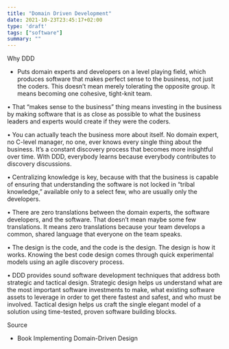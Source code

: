 ```yaml
---
title: "Domain Driven Development"
date: 2021-10-23T23:45:17+02:00
type: 'draft'
tags: ["software"]
summary: ""
---
```


Why DDD 
- Puts domain experts and developers on a level playing field, which produces software that makes perfect sense to the business, not just the coders. This doesn’t mean merely tolerating the opposite group. It means becoming one cohesive, tight-knit team.

• That “makes sense to the business” thing means investing in the business by making software that is as close as possible to what the business leaders and experts would create if they were the coders.

• You can actually teach the business more about itself. No domain expert, no C-level manager, no one, ever knows every single thing about the business. It’s a constant discovery process that becomes more insightful over time. With DDD, everybody learns because everybody contributes to discovery discussions.

• Centralizing knowledge is key, because with that the business is capable of ensuring that understanding the software is not locked in “tribal knowledge,” available only to a select few, who are usually only the developers.

• There are zero translations between the domain experts, the software developers, and the software. That doesn’t mean maybe some few translations. It means zero translations because your team develops a common, shared language that everyone on the team speaks.

• The design is the code, and the code is the design. The design is how it works. Knowing the best code design comes through quick experimental models using an agile discovery process.

• DDD provides sound software development techniques that address both strategic and tactical design. Strategic design helps us understand what are the most important software investments to make, what existing software assets to leverage in order to get there fastest and safest, and who must be involved. Tactical design helps us craft the single elegant model of a solution using time-tested, proven software building blocks.


Source 
- Book Implementing Domain-Driven Design